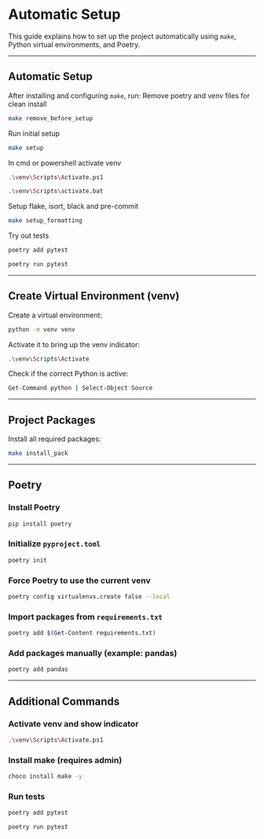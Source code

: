 # Automatic Setup

This guide explains how to set up the project automatically using `make`, Python virtual environments, and Poetry.

---

## Automatic Setup

After installing and configuring `make`, run:
Remove poetry and venv files for clean install
```bash
make remove_before_setup
```
Run initial setup
```bash
make setup
```
In cmd or powershell activate venv
```bash
.\venv\Scripts\Activate.ps1
```
```bash
.\venv\Scripts\activate.bat
```
Setup flake, isort, black and pre-commit
```bash
make setup_formatting
```
Try out tests
```bash
poetry add pytest
```
```bash
poetry run pytest
```
---

## Create Virtual Environment (venv)

Create a virtual environment:

```bash
python -m venv venv
```

Activate it to bring up the venv indicator:

```bash
.\venv\Scripts\Activate
```

Check if the correct Python is active:

```bash
Get-Command python | Select-Object Source
```

---

## Project Packages

Install all required packages:

```bash
make install_pack
```

---

## Poetry

### Install Poetry

```bash
pip install poetry
```

### Initialize `pyproject.toml`

```bash
poetry init
```

### Force Poetry to use the current venv

```bash
poetry config virtualenvs.create false --local
```

### Import packages from `requirements.txt`

```bash
poetry add $(Get-Content requirements.txt)
```

### Add packages manually (example: pandas)

```bash
poetry add pandas
```

---

## Additional Commands

### Activate venv and show indicator

```bash
.\venv\Scripts\Activate.ps1
```

### Install make (requires admin)

```bash
choco install make -y
```

### Run tests

```bash
poetry add pytest
```
```bash
poetry run pytest
```